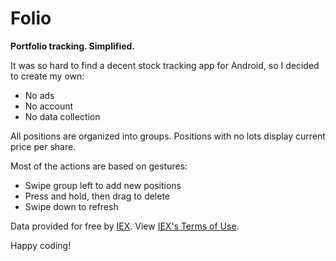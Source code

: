 # Folio
**Portfolio tracking. Simplified.**

It was so hard to find a decent stock tracking app for Android, so I decided to create my own:

 * No ads
 * No account
 * No data collection

All positions are organized into groups. Positions with no lots display current price per share.

Most of the actions are based on gestures:
 - Swipe group left to add new positions
 - Press and hold, then drag to delete
 - Swipe down to refresh

Data provided for free by [IEX](https://iextrading.com/developer). View [IEX's Terms of Use](https://iextrading.com/api-exhibit-a/).

Happy coding!